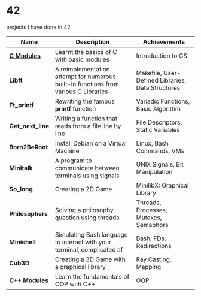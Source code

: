 # 42

projects I have done in 42

| Name            | Description | Achievements |
| --------------- | ----------- | ------------ |
| [**C Modules**](https://github.com/bugrahankaramollaoglu/42/tree/main/42_B2BR)  | Learnt the basics of C with basic modules  | Introduction to CS    |
| **Libft**       | A reimplementation attempt for numerous built-in functions from various C Libraries   | Makefile, User-Defined Libraries, Data Structures |
| **Ft_printf**   | Rewriting the famous **printf** function   | Variadic Functions, Basic Algorithm  |
| **Get_next_line**|  Writing a function that reads from a file line by line  | File Descriptors, Static Variables   |
| **Born2BeRoot**  | Install Debian on a Virtual Machine  | Linux, Bash Commands, VMs     |
| **Minitalk**     | A program to communicate between terminals using signals  | UNIX Signals, Bit Manipulation    |
| **So_long**      | Creating a 2D Game | MinilibX: Graphical Library    |
| **Philosophers** | Solving a philosophy question using threads | Threads, Processes, Mutexes, Semaphors    |
| **Minishell**    | Simulating Bash language to interact with your terminal, complicated af  | Bash, FDs, Redirections  |
| **Cub3D**        | Creating a 3D Game with a graphical library  | Ray Casting, Mapping  |
| **C++ Modules**  | Learn the fundamentals of OOP with C++ | OOP  |

